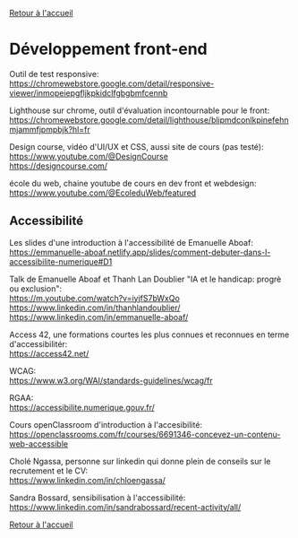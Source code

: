[Retour à l'accueil](../README.md)
# Développement front-end

Outil de test responsive: \
https://chromewebstore.google.com/detail/responsive-viewer/inmopeiepgfljkpkidclfgbgbmfcennb

Lighthouse sur chrome, outil d'évaluation incontournable pour le front: \
https://chromewebstore.google.com/detail/lighthouse/blipmdconlkpinefehnmjammfjpmpbjk?hl=fr


Design course, vidéo d'UI/UX et CSS, aussi site de cours (pas testé): \
https://www.youtube.com/@DesignCourse \
https://designcourse.com/

école du web, chaine youtube de cours en dev front et webdesign: \
https://www.youtube.com/@EcoleduWeb/featured

## Accessibilité

Les slides d'une introduction à l'accessibilité de Emanuelle Aboaf: \
https://emmanuelle-aboaf.netlify.app/slides/comment-debuter-dans-l-accessibilite-numerique#D1

Talk de Emanuelle Aboaf et Thanh Lan Doublier "IA et le handicap: progrè ou exclusion": \
https://m.youtube.com/watch?v=iyjfS7bWxQo \
https://www.linkedin.com/in/thanhlandoublier/ \
https://www.linkedin.com/in/emmanuelle-aboaf/

Access 42, une formations courtes les plus connues et reconnues en terme d'accessibilitér: \
https://access42.net/

WCAG: \
https://www.w3.org/WAI/standards-guidelines/wcag/fr

RGAA: \
https://accessibilite.numerique.gouv.fr/

Cours openClassroom d'introduction à l'accesibilité: \
https://openclassrooms.com/fr/courses/6691346-concevez-un-contenu-web-accessible

Cholé Ngassa, personne sur linkedin qui donne plein de conseils sur le recrutement et le CV: \
https://www.linkedin.com/in/chloengassa/

Sandra Bossard, sensibilisation à l'accessibilité: \
https://www.linkedin.com/in/sandrabossard/recent-activity/all/

[Retour à l'accueil](../README.md)